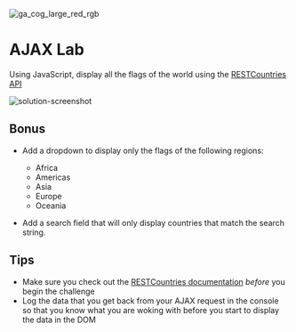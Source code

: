![ga_cog_large_red_rgb](https://cloud.githubusercontent.com/assets/40461/8183776/469f976e-1432-11e5-8199-6ac91363302b.png)

# AJAX Lab

Using JavaScript, display all the flags of the world using the [RESTCountries API](https://restcountries.com)

![solution-screenshot](https://media.git.generalassemb.ly/user/15120/files/8e03ac00-14cc-11e9-8b4b-1b4b3c7841a6)

## Bonus

* Add a dropdown to display only the flags of the following regions:
  * Africa
  * Americas
  * Asia
  * Europe
  * Oceania

* Add a search field that will only display countries that match the search string.

## Tips

* Make sure you check out the [RESTCountries documentation](https://restcountries.com) _before_ you begin the challenge
* Log the data that you get back from your AJAX request in the console so that you know what you are woking with before you start to display the data in the DOM

